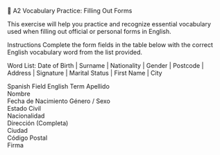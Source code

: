 📝 A2 Vocabulary Practice: Filling Out Forms

This exercise will help you practice and recognize essential vocabulary used when filling out official or personal forms in English.

Instructions
Complete the form fields in the table below with the correct English vocabulary word from the list provided.

Word List:
Date of Birth | Surname | Nationality | Gender | Postcode | Address | Signature | Marital Status | First Name | City

Spanish Field	English Term
Apellido	
Nombre	
Fecha de Nacimiento	
Género / Sexo	
Estado Civil	
Nacionalidad	
Dirección (Completa)	
Ciudad	
Código Postal	
Firma
